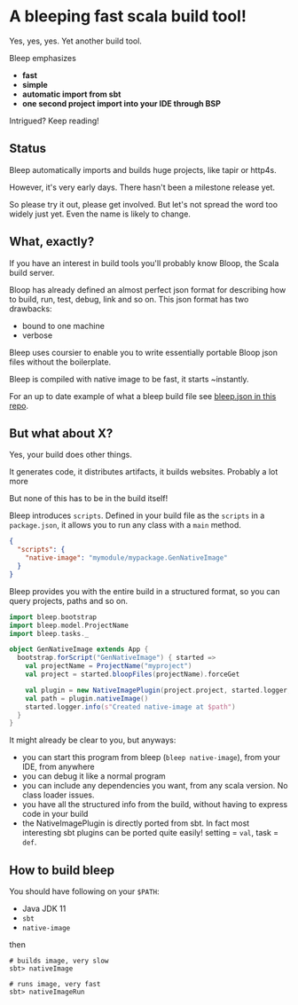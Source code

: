 # A bleeping fast scala build tool!

Yes, yes, yes. Yet another build tool. 

Bleep emphasizes 
- **fast**
- **simple**
- **automatic import from sbt**
- **one second project import into your IDE through BSP**

Intrigued? Keep reading!

## Status

Bleep automatically imports and builds huge projects, like tapir or http4s. 

However, it's very early days. There hasn't been a milestone release yet. 

So please try it out, please get involved. But let's not spread the word too widely just yet. 
Even the name is likely to change.

## What, exactly?

If you have an interest in build tools you'll probably know Bloop, the Scala build server.

Bloop has already defined an almost perfect json format for describing how to build, run, test, debug, link and so on.
This json format has two drawbacks:
- bound to one machine
- verbose

Bleep uses coursier to enable you to write essentially portable Bloop json files without the boilerplate.

Bleep is compiled with native image to be fast, it starts ~instantly.

For an up to date example of what a bleep build file see [bleep.json in this repo](./bleep.json).

## But what about X?

Yes, your build does other things. 

It generates code, it distributes artifacts, it builds websites. Probably a lot more

But none of this has to be in the build itself!

Bleep introduces `scripts`. 
Defined in your build file as the `scripts` in a `package.json`, it allows you to run any class with a `main` method.
```json
{
  "scripts": {
    "native-image": "mymodule/mypackage.GenNativeImage"
  }
}
```

Bleep provides you with the entire build in a structured format, so you can query projects,
paths and so on.

```scala
import bleep.bootstrap
import bleep.model.ProjectName
import bleep.tasks._

object GenNativeImage extends App {
  bootstrap.forScript("GenNativeImage") { started =>
    val projectName = ProjectName("myproject")
    val project = started.bloopFiles(projectName).forceGet

    val plugin = new NativeImagePlugin(project.project, started.logger, nativeImageOptions = List("--no-fallback", "-H:+ReportExceptionStackTraces"))
    val path = plugin.nativeImage()
    started.logger.info(s"Created native-image at $path")
  }
}
```

It might already be clear to you, but anyways:

- you can start this program from bleep (`bleep native-image`), from your IDE, from anywhere
- you can debug it like a normal program
- you can include any dependencies you want, from any scala version. No class loader issues.
- you have all the structured info from the build, without having to express code in your build
- the NativeImagePlugin is directly ported from sbt. In fact most interesting sbt plugins can be ported quite easily! setting = `val`, task = `def`.

## How to build bleep

You should have following on your `$PATH`:

* Java JDK 11
* `sbt`
* `native-image`

then 
```
# builds image, very slow
sbt> nativeImage

# runs image, very fast 
sbt> nativeImageRun  
```